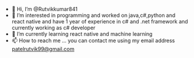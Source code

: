 - 👋 Hi, I’m @Rutvikkumar841
- 👀 I’m interested in programming and worked on java,c#,python and react native and have 1 year of experience in c# and .net framework and currently working as c# developer
- 🌱 I’m currently learning react native and machine learning 
- 📫 How to reach me ... you can contact me using my email address patelrutvik99@gmail.com

<!---
Rutvikkumar841/Rutvikkumar841 is a ✨ special ✨ repository because its `README.md` (this file) appears on your GitHub profile.
You can click the Preview link to take a look at your changes.
--->
